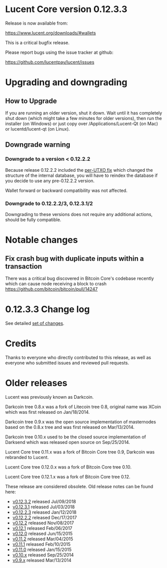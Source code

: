 Lucent Core version 0.12.3.3
==========================

Release is now available from:

  <https://www.lucent.org/downloads/#wallets>

This is a critical bugfix release.

Please report bugs using the issue tracker at github:

  <https://github.com/lucentpay/lucent/issues>


Upgrading and downgrading
=========================

How to Upgrade
--------------

If you are running an older version, shut it down. Wait until it has completely
shut down (which might take a few minutes for older versions), then run the
installer (on Windows) or just copy over /Applications/Lucent-Qt (on Mac) or
lucentd/lucent-qt (on Linux).

Downgrade warning
-----------------

### Downgrade to a version < 0.12.2.2

Because release 0.12.2.2 included the [per-UTXO fix](release-notes/lucent/release-notes-0.12.2.2.md#per-utxo-fix)
which changed the structure of the internal database, you will have to reindex
the database if you decide to use any pre-0.12.2.2 version.

Wallet forward or backward compatibility was not affected.

### Downgrade to 0.12.2.2/3, 0.12.3.1/2

Downgrading to these versions does not require any additional actions, should be
fully compatible.


Notable changes
===============

Fix crash bug with duplicate inputs within a transaction
--------------------------------------------------------

There was a critical bug discovered in Bitcoin Core's codebase recently which
can cause node receiving a block to crash https://github.com/bitcoin/bitcoin/pull/14247

0.12.3.3 Change log
===================

See detailed [set of changes](https://github.com/lucentpay/lucent/compare/v0.12.3.2...lucentpay:v0.12.3.3).

Credits
=======

Thanks to everyone who directly contributed to this release,
as well as everyone who submitted issues and reviewed pull requests.


Older releases
==============

Lucent was previously known as Darkcoin.

Darkcoin tree 0.8.x was a fork of Litecoin tree 0.8, original name was XCoin
which was first released on Jan/18/2014.

Darkcoin tree 0.9.x was the open source implementation of masternodes based on
the 0.8.x tree and was first released on Mar/13/2014.

Darkcoin tree 0.10.x used to be the closed source implementation of Darksend
which was released open source on Sep/25/2014.

Lucent Core tree 0.11.x was a fork of Bitcoin Core tree 0.9,
Darkcoin was rebranded to Lucent.

Lucent Core tree 0.12.0.x was a fork of Bitcoin Core tree 0.10.

Lucent Core tree 0.12.1.x was a fork of Bitcoin Core tree 0.12.

These release are considered obsolete. Old release notes can be found here:

- [v0.12.3.2](https://github.com/lucentpay/lucent/blob/master/doc/release-notes/lucent/release-notes-0.12.3.2.md) released Jul/09/2018
- [v0.12.3.1](https://github.com/lucentpay/lucent/blob/master/doc/release-notes/lucent/release-notes-0.12.3.1.md) released Jul/03/2018
- [v0.12.2.3](https://github.com/lucentpay/lucent/blob/master/doc/release-notes/lucent/release-notes-0.12.2.3.md) released Jan/12/2018
- [v0.12.2.2](https://github.com/lucentpay/lucent/blob/master/doc/release-notes/lucent/release-notes-0.12.2.2.md) released Dec/17/2017
- [v0.12.2](https://github.com/lucentpay/lucent/blob/master/doc/release-notes/lucent/release-notes-0.12.2.md) released Nov/08/2017
- [v0.12.1](https://github.com/lucentpay/lucent/blob/master/doc/release-notes/lucent/release-notes-0.12.1.md) released Feb/06/2017
- [v0.12.0](https://github.com/lucentpay/lucent/blob/master/doc/release-notes/lucent/release-notes-0.12.0.md) released Jun/15/2015
- [v0.11.2](https://github.com/lucentpay/lucent/blob/master/doc/release-notes/lucent/release-notes-0.11.2.md) released Mar/04/2015
- [v0.11.1](https://github.com/lucentpay/lucent/blob/master/doc/release-notes/lucent/release-notes-0.11.1.md) released Feb/10/2015
- [v0.11.0](https://github.com/lucentpay/lucent/blob/master/doc/release-notes/lucent/release-notes-0.11.0.md) released Jan/15/2015
- [v0.10.x](https://github.com/lucentpay/lucent/blob/master/doc/release-notes/lucent/release-notes-0.10.0.md) released Sep/25/2014
- [v0.9.x](https://github.com/lucentpay/lucent/blob/master/doc/release-notes/lucent/release-notes-0.9.0.md) released Mar/13/2014


